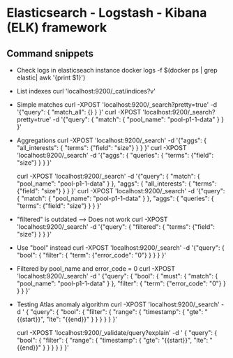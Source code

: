 # Elasticsearch - Logstash - Kibana (ELK) framework

## Command snippets
* Check logs in elasticseach instance
     docker logs -f $(docker ps | grep elastic| awk '{print $1}')

* List indexes
     curl 'localhost:9200/_cat/indices?v'
* Simple matches
     curl -XPOST 'localhost:9200/_search?pretty=true' -d '{"query": { "match_all": {} } }'
     curl -XPOST 'localhost:9200/_search?pretty=true' -d '{"query": { "match": { "pool_name": "pool-p1-1-data" } } }'

* Aggregations
     curl -XPOST 'localhost:9200/_search' -d '{"aggs": { "all_interests": { "terms": {"field": "size"} } } }'
     curl -XPOST 'localhost:9200/_search' -d '{"aggs": { "queries": { "terms": {"field": "size"} } } }'
     
     curl -XPOST 'localhost:9200/_search' -d '{"query": { "match": { "pool_name": "pool-p1-1-data" } }, "aggs": { "all_interests": { "terms": {"field": "size"} } } }'
     curl -XPOST 'localhost:9200/_search' -d '{"query": { "match": { "pool_name": "pool-p1-1-data" } }, "aggs": { "queries": { "terms": {"field": "size"} } } }'

* "filtered" is outdated --> Does not work
     curl -XPOST 'localhost:9200/_search' -d '{"query": { "filtered": { "terms": {"field": "size"} } } }'

* Use "bool" instead
     curl -XPOST 'localhost:9200/_search' -d '{"query": { "bool": { "filter": { "term": {"error_code": "0"} } } } }'


* Filtered by pool_name and error_code = 0 
     curl -XPOST 'localhost:9200/_search' -d '
     {"query": { "bool": { 
        "must": {
        "match": {
          "pool_name": "pool-p1-1-data"
        }
      },
      "filter": { "term": {"error_code": "0"} } } } }'

* Testing Atlas anomaly algorithm
     curl -XPOST 'localhost:9200/_search' -d '
     {
     "query": {
      "bool": {
       "filter": {
        "range": {
         "timestamp": {
          "gte": "{{start}}",
          "lte": "{{end}}"
          }
         }
        }
       }
      }
     }'

     curl -XPOST 'localhost:9200/_validate/query?explain' -d '
     {
     "query": {
      "bool": {
       "filter": {
        "range": {
         "timestamp": {
          "gte": "{{start}}",
          "lte": "{{end}}"
          }
         }
        }
       }
      }
     }'



